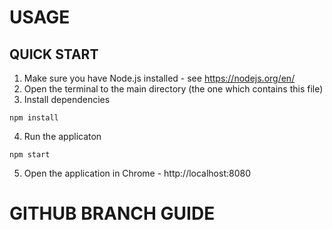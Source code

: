 # USAGE
## QUICK START

1. Make sure you have Node.js installed - see https://nodejs.org/en/
2. Open the terminal to the main directory (the one which contains this file)
3. Install dependencies

`npm install`

4. Run the applicaton

`npm start`

5. Open the application in Chrome - http://localhost:8080

# GITHUB BRANCH GUIDE